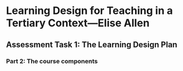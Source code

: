 # Learning Design for Teaching in a Tertiary Context—Elise Allen
## Assessment Task 1: The Learning Design Plan

### Part 2: The course components